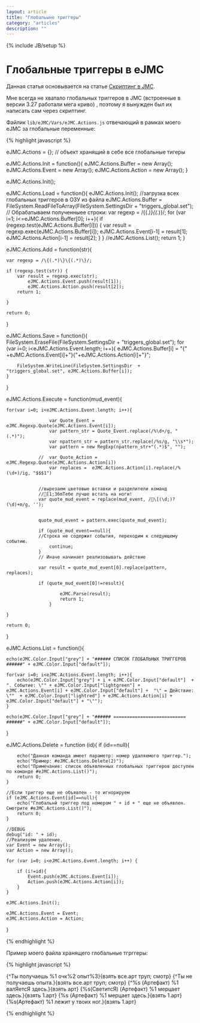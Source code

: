 ```yaml
---
layout: article
title: "Глобальыне триггеры"
category: "articles"
description: ""
---
```

{% include JB/setup %}

# Глобальные триггеры в eJMC

Данная статья основывается на статье [Скриптинг в JMC](http://nerevar.github.io/jmc/articles/jmc-scripts/).

Мне всегда не хватало глобальных триггеров в JMC (встроенные в версии 3.27 работали мега криво) , поэтому я вынужден был их написать сам через скриптинг.

Файлик `lib/eJMC/Vars/eJMC.Actions.js` отвечающий в рамках моего eJMC за глобальные переменные:

{% highlight javascript %}

eJMC.Actions = {}; // объект хранящий в себе все глобальные тигеры

eJMC.Actions.Init = function(){
	eJMC.Actions.Buffer = new Array();
	eJMC.Actions.Event = new Array();
	eJMC.Actions.Action = new Array();
}

eJMC.Actions.Init();

eJMC.Actions.Load = function(){
	eJMC.Actions.Init();
	//загрузка всех глобальных триггеров в ОЗУ из файла
	eJMC.Actions.Buffer = FileSystem.ReadFileToArray(FileSystem.SettingsDir  + "triggers_global.set");
	// Обрабатываем полученныее строки:
	var regexp = /\{(.*)\}\{(.*)\}/;
	for (var i=1; i<=eJMC.Actions.Buffer[0]; i++){
		if (regexp.test(eJMC.Actions.Buffer[i])) {
			var	result = regexp.exec(eJMC.Actions.Buffer[i]);
			eJMC.Actions.Event[i-1] = result[1];
			eJMC.Actions.Action[i-1] = result[2];
		}
	}
	//eJMC.Actions.List();
	return 1;
}
	

eJMC.Actions.Add = function(str){

	var regexp = /\{(.*)\}\{(.*)\}/;
	
	if (regexp.test(str)) {
		var	result = regexp.exec(str);
			eJMC.Actions.Event.push(result[1]);
			eJMC.Actions.Action.push(result[2]);
		return 1;
		
	}
		
	return 0;
}

eJMC.Actions.Save = function(){
	FileSystem.EraseFile(FileSystem.SettingsDir  + "triggers_global.set");
	for (var i=0; i<eJMC.Actions.Event.length; i++){
		eJMC.Actions.Buffer[i] = "{" +eJMC.Actions.Event[i]+"}{"+eJMC.Actions.Action[i]+"}";

		FileSystem.WriteLine(FileSystem.SettingsDir  + "triggers_global.set", eJMC.Actions.Buffer[i]);
	}
}


eJMC.Actions.Execute = function(mud_event){


	for(var i=0; i<eJMC.Actions.Event.length; i++){
	
					var Quote_Event = eJMC.Regexp.Quote(eJMC.Actions.Event[i]);
					var pattern_str = Quote_Event.replace(/%\d+/g, "(.*)");
					var	npattern_str = pattern_str.replace(/%s/g, "\\s*");
					var pattern = new RegExp(npattern_str+"(.*)$", "");
										
				//	var Quote_Action = eJMC.Regexp.Quote(eJMC.Actions.Action[i])
					var replaces =	eJMC.Actions.Action[i].replace(/%(\d+)/ig, "$$$1")
				
									
				//вырезаем цветовые вставки и разделители команд
				//[1;36mТебе лучше встать на ноги!
				var quote_mud_event = replace(mud_event, /\[(\d;)?(\d)+m/g, '');
				
			
				quote_mud_event = pattern.exec(quote_mud_event);
			
				if (quote_mud_event==null){
				//Строка не содержит события, переходим к следующему событию.
					continue;
				}
				// Иначе начинает реализовывать действие
				
				var result = quote_mud_event[0].replace(pattern, replaces);
				
				if (quote_mud_event[0]!=result){
												
						eJMC.Parse(result);
						return 1;
					}	
			
	}			
	
	return 0;					

}

eJMC.Actions.List = function(){


	echo(eJMC.Color.Input["grey"] + "###### СПИСОК ГЛОБАЛЬНЫХ ТРИГГЕРОВ ######" + eJMC.Color.Input["default"]);
	
	for(var i=0; i<eJMC.Actions.Event.length; i++){
		echo(eJMC.Color.Input["grey"] + i + eJMC.Color.Input["default"]  + ". Событие: \"" + eJMC.Color.Input["lightgreen"] + eJMC.Actions.Event[i] + eJMC.Color.Input["default"] +  "\" = Действие: \""  + eJMC.Color.Input["lightred"] + eJMC.Actions.Action[i] + eJMC.Color.Input["default"] + "\"");	
	}
	
	echo(eJMC.Color.Input["grey"] + "###### =========================== ######" + eJMC.Color.Input["default"]);
}

eJMC.Actions.Delete = function (id){
	if (id==null){
		
		echo("Данная команда имеет параметр: номер удаляемого триггер.");
		echo("Пример: #eJMC.Actions.Delete(2)");
		echo("Примечание: список объявленных глобальных триггеров доступен по команде #eJMC.Actions.List()");
		return 0;
	}
		
	//Если триггер еще не объявлен - то игнорируем
	if (eJMC.Actions.Event[id]==null){
		echo("Глобальнй триггер под номером " + id + " еще не объявлен. Смотрите #eJMC.Actions.List()");
		return 0;
	}
	
	//DEBUG
	debug("id: " + id);
	//Реализуем удаление.
	var Event = new Array();
	var Action = new Array();
	
	for (var i=0; i<eJMC.Actions.Event.length; i++) {
		
		if (i!=id){
			Event.push(eJMC.Actions.Event[i]);
			Action.push(eJMC.Actions.Action[i]);
		}
	}
	
	eJMC.Actions.Init();
	
	eJMC.Actions.Event = Event;
	eJMC.Actions.Action = Action;
		
}

{% endhighlight %}

Пример моего файла хранящего глобальные тгрггеры:

{% highlight javascript %}

{^Ты получаешь %1 очк%2 опыт%3}{взять все.арт труп; смотр}
{^Ты не получаешь опыта.}{взять все.арт труп; смотр}
{^%s     (Артефакт) %1 валЯетсЯ здесь.}{взять арт}
{%s(СветитсЯ) (Артефакт) %1 мерцает здесь.}{взять 1.арт}
{%s (Артефакт) %1 мерцает здесь.}{взять 1.арт}
{%s(Артефакт) %1 лежит у твоих ног.}{взять 1.арт}

{% endhighlight %} 
